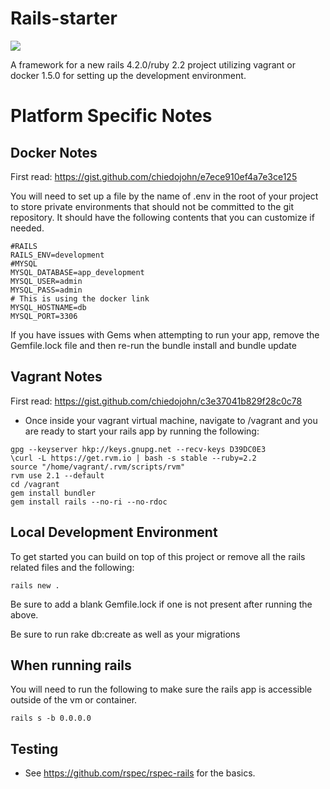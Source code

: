 Rails-starter
=========
<img src="https://travis-ci.org/chiedojohn/rails-starter.svg?branch=master" />

A framework for a new rails 4.2.0/ruby 2.2 project utilizing vagrant or docker 1.5.0 for setting up the development environment.

Platform Specific Notes
====================
Docker Notes
--------------
First read: https://gist.github.com/chiedojohn/e7ece910ef4a7e3ce125

You will need to set up a file by the name of .env in the root of your project to store private environments that should not be committed to the git repository. It should have the following contents that you can customize if needed.
```
#RAILS
RAILS_ENV=development
#MYSQL
MYSQL_DATABASE=app_development
MYSQL_USER=admin
MYSQL_PASS=admin
# This is using the docker link
MYSQL_HOSTNAME=db
MYSQL_PORT=3306
```

If you have issues with Gems when attempting to run your app, remove the Gemfile.lock file and then re-run the bundle install and bundle update

Vagrant Notes
----------------
First read: https://gist.github.com/chiedojohn/c3e37041b829f28c0c78

- Once inside your vagrant virtual machine, navigate to /vagrant and you are ready to start your rails app by running the following:

```
gpg --keyserver hkp://keys.gnupg.net --recv-keys D39DC0E3
\curl -L https://get.rvm.io | bash -s stable --ruby=2.2
source "/home/vagrant/.rvm/scripts/rvm"
rvm use 2.1 --default
cd /vagrant
gem install bundler
gem install rails --no-ri --no-rdoc
```

Local Development Environment
----------
To get started you can build on top of this project or remove all the rails related files and the following:

```
rails new .
```

Be sure to add a blank Gemfile.lock if one is not present after running the above.

Be sure to run rake db:create as well as your migrations

When running rails
-----------
You will need to run the following to make sure the rails app is accessible outside of the vm or container.

```rails s -b 0.0.0.0```

Testing
-----------
- See https://github.com/rspec/rspec-rails for the basics.
